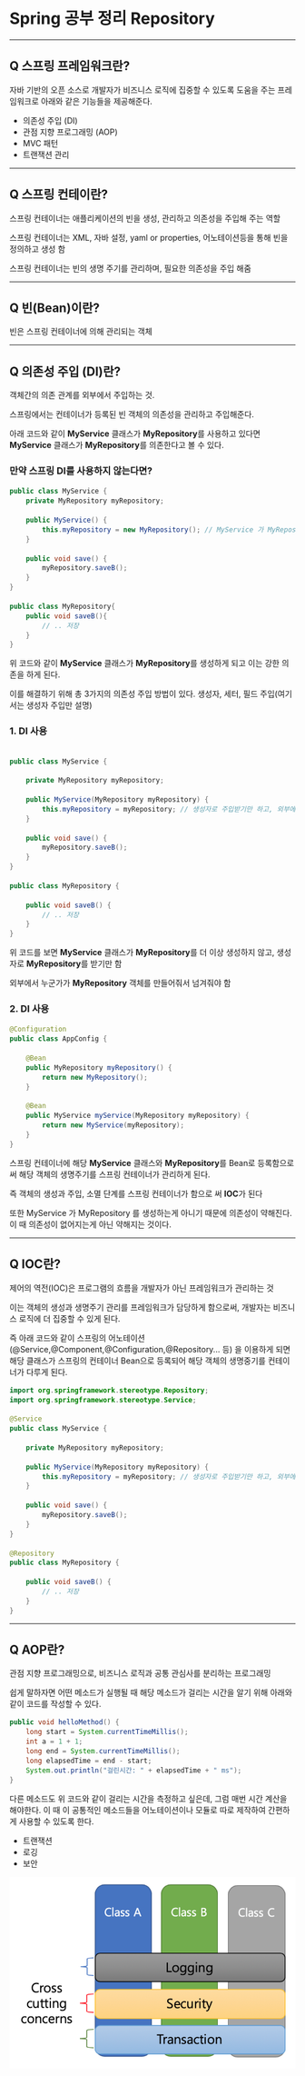 # Spring 공부 정리 Repository

---

## Q 스프링 프레임워크란?
자바 기반의 오픈 소스로 개발자가 비즈니스 로직에 집중할 수 있도록 도움을 주는 프레임워크로 아래와 같은 기능들을 제공해준다.


  - 의존성 주입 (DI)
  - 관점 지향 프로그래밍 (AOP)
  - MVC 패턴
  - 트랜잭션 관리

---

## Q 스프링 컨테이란?
스프링 컨테이너는 애플리케이션의 빈을 생성, 관리하고 의존성을 주입해 주는 역할

스프링 컨테이너는 XML, 자바 설정, yaml or properties, 어노테이션등을 통해 빈을 정의하고 생성 함

스프링 컨테이너는 빈의 생명 주기를 관리하며, 필요한 의존성을 주입 해줌

---

## Q 빈(Bean)이란?
빈은 스프링 컨테이너에 의해 관리되는 객체

---

## Q 의존성 주입 (DI)란?

객체간의 의존 관계를 외부에서 주입하는 것.

스프링에서는 컨테이너가 등록된 빈 객체의 의존성을 관리하고 주입해준다.

아래 코드와 같이 **MyService** 클래스가 **MyRepository**를 사용하고 있다면 **MyService** 클래스가 **MyRepository**를 의존한다고 볼 수 있다.

### 만약 스프링 DI를 사용하지 않는다면?
```java
public class MyService {
    private MyRepository myRepository;

    public MyService() {
        this.myRepository = new MyRepository(); // MyService 가 MyRepository를 생성함. 강한 의존 결합
    }

    public void save() {
        myRepository.saveB();
    }
}

public class MyRepository{
    public void saveB(){
        // .. 저장
    }
}

```
위 코드와 같이  **MyService** 클래스가 **MyRepository**를 생성하게 되고 이는 강한 의존을 하게 된다.

이를 해결하기 위해 총 3가지의 의존성 주입 방법이 있다. 생성자, 세터, 필드 주입(여기서는 생성자 주입만 설명)

### 1. DI 사용

```java

public class MyService {

    private MyRepository myRepository;

    public MyService(MyRepository myRepository) {
        this.myRepository = myRepository; // 생성자로 주입받기만 하고, 외부에서 누군가가 MyRepository 를 생성해줌 (스프링 컨테이너에 등록된 MyRepository Bean을 생성하여 주입함)
    }

    public void save() {
        myRepository.saveB();
    }
}

public class MyRepository {

    public void saveB() {
        // .. 저장
    }
}
```

위 코드를 보면 **MyService** 클래스가 **MyRepository**를 더 이상 생성하지 않고, 생성자로  **MyRepository**를 받기만 함

외부에서 누군가가  **MyRepository** 객체를 만들어줘서 넘겨줘야 함

### 2. DI 사용 
```java
@Configuration
public class AppConfig {

    @Bean
    public MyRepository myRepository() {
        return new MyRepository();
    }

    @Bean
    public MyService myService(MyRepository myRepository) {
        return new MyService(myRepository);
    }
}
```

스프링 컨테이너에 해당  **MyService** 클래스와 **MyRepository**를 Bean로 등록함으로 써 해당 객체의 생명주기를 스프링 컨테이너가 관리하게 된다.

즉 객체의 생성과 주입, 소멸 단계를 스프링 컨테이너가 함으로 써 **IOC**가 된다

또한 MyService 가 MyRepository 를 생성하는게 아니기 때문에 의존성이 약해진다. 이 때 의존성이 없어지는게 아닌 약해지는 것이다.

---

## Q IOC란?

제어의 역전(IOC)은 프로그램의 흐름을 개발자가 아닌 프레임워크가 관리하는 것

이는 객체의 생성과 생명주기 관리를 프레임워크가 담당하게 함으로써, 개발자는 비즈니스 로직에 더 집중할 수 있게 된다.

즉 아래 코드와 같이 스프링의 어노테이션 (@Service,@Component,@Configuration,@Repository... 등) 을 이용하게 되면 해당 클래스가 스프링의 컨테이너 Bean으로 등록되어 해당 객체의 생명중기를 컨테이너가 다루게 된다.

```java
import org.springframework.stereotype.Repository;
import org.springframework.stereotype.Service;

@Service
public class MyService {

    private MyRepository myRepository;

    public MyService(MyRepository myRepository) {
        this.myRepository = myRepository; // 생성자로 주입받기만 하고, 외부에서 누군가가 MyRepository 를 생성해줌 (스프링 컨테이너에 등록된 MyRepository Bean을 생성하여 주입함)
    }

    public void save() {
        myRepository.saveB();
    }
}

@Repository
public class MyRepository {

    public void saveB() {
        // .. 저장
    }
}
```

---

## Q AOP란?
관점 지향 프로그래밍으로, 비즈니스 로직과 공통 관심사를 분리하는 프로그래밍

쉽게 말하자면 어떤 메소드가 실행될 때 해당 메소드가 걸리는 시간을 알기 위해 아래와 같이 코드를 작성할 수 있다.

```java
public void helloMethod() {
    long start = System.currentTimeMillis();
    int a = 1 + 1;
    long end = System.currentTimeMillis();
    long elapsedTime = end - start;
    System.out.println("걸린시간: " + elapsedTime + " ms");
}
```
다른 메소드도 위 코드와 같이 걸리는 시간을 측정하고 싶은데, 그럼 매번 시간 계산을 해야한다. 이 때 이 공통적인 메소드들을 어노테이션이나 모듈로 따로 제작하여 간편하게 사용할 수 있도록 한다.

- 트랜잭션
- 로깅
- 보안

![aop.png](img/aop.png)